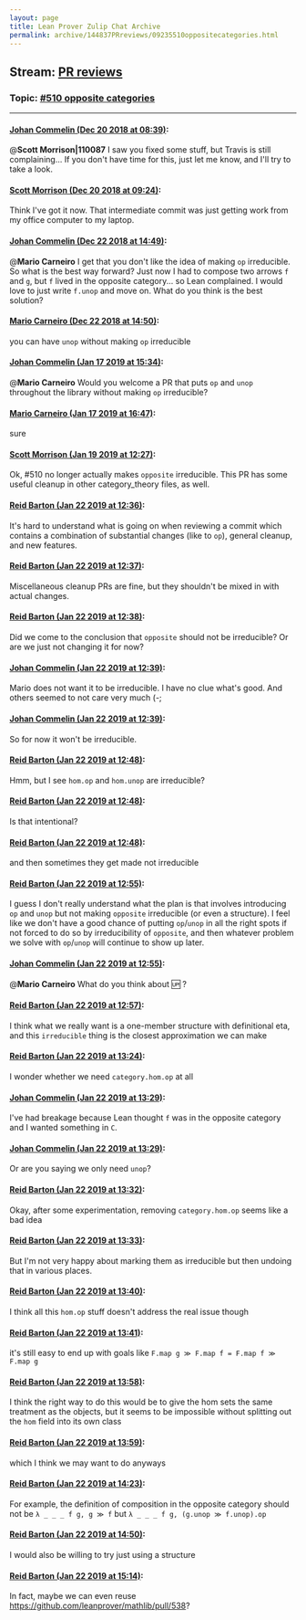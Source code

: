```yaml
---
layout: page
title: Lean Prover Zulip Chat Archive 
permalink: archive/144837PRreviews/09235510oppositecategories.html
---
```


## Stream: [PR reviews](index.html)
### Topic: [#510 opposite categories](09235510oppositecategories.html)

---

#### [Johan Commelin (Dec 20 2018 at 08:39)](https://leanprover.zulipchat.com/#narrow/stream/144837-PR%20reviews/topic/%23510%20opposite%20categories/near/152239436):
@**Scott Morrison|110087** I saw you fixed some stuff, but Travis is still complaining... If you don't have time for this, just let me know, and I'll try to take a look.

#### [Scott Morrison (Dec 20 2018 at 09:24)](https://leanprover.zulipchat.com/#narrow/stream/144837-PR%20reviews/topic/%23510%20opposite%20categories/near/152241278):
Think I've got it now. That intermediate commit was just getting work from my office computer to my laptop.

#### [Johan Commelin (Dec 22 2018 at 14:49)](https://leanprover.zulipchat.com/#narrow/stream/144837-PR%20reviews/topic/%23510%20opposite%20categories/near/152389993):
@**Mario Carneiro** I get that you don't like the idea of making `op` irreducible. So what is the best way forward? Just now I had to compose two arrows `f` and `g`, but `f` lived in the opposite category... so Lean complained. I would love to just write `f.unop` and move on. What do you think is the best solution?

#### [Mario Carneiro (Dec 22 2018 at 14:50)](https://leanprover.zulipchat.com/#narrow/stream/144837-PR%20reviews/topic/%23510%20opposite%20categories/near/152390040):
you can have `unop` without making `op` irreducible

#### [Johan Commelin (Jan 17 2019 at 15:34)](https://leanprover.zulipchat.com/#narrow/stream/144837-PR%20reviews/topic/%23510%20opposite%20categories/near/155339244):
@**Mario Carneiro** Would you welcome a PR that puts `op` and `unop` throughout the library without making `op` irreducible?

#### [Mario Carneiro (Jan 17 2019 at 16:47)](https://leanprover.zulipchat.com/#narrow/stream/144837-PR%20reviews/topic/%23510%20opposite%20categories/near/155345431):
sure

#### [Scott Morrison (Jan 19 2019 at 12:27)](https://leanprover.zulipchat.com/#narrow/stream/144837-PR%20reviews/topic/%23510%20opposite%20categories/near/156433638):
Ok, #510 no longer actually makes `opposite` irreducible. This PR has some useful cleanup in other category_theory files, as well.

#### [Reid Barton (Jan 22 2019 at 12:36)](https://leanprover.zulipchat.com/#narrow/stream/144837-PR%20reviews/topic/%23510%20opposite%20categories/near/156597595):
It's hard to understand what is going on when reviewing a commit which contains a combination of substantial changes (like to `op`), general cleanup, and new features.

#### [Reid Barton (Jan 22 2019 at 12:37)](https://leanprover.zulipchat.com/#narrow/stream/144837-PR%20reviews/topic/%23510%20opposite%20categories/near/156597623):
Miscellaneous cleanup PRs are fine, but they shouldn't be mixed in with actual changes.

#### [Reid Barton (Jan 22 2019 at 12:38)](https://leanprover.zulipchat.com/#narrow/stream/144837-PR%20reviews/topic/%23510%20opposite%20categories/near/156597697):
Did we come to the conclusion that `opposite` should not be irreducible? Or are we just not changing it for now?

#### [Johan Commelin (Jan 22 2019 at 12:39)](https://leanprover.zulipchat.com/#narrow/stream/144837-PR%20reviews/topic/%23510%20opposite%20categories/near/156597713):
Mario does not want it to be irreducible. I have no clue what's good. And others seemed to not care very much (-;

#### [Johan Commelin (Jan 22 2019 at 12:39)](https://leanprover.zulipchat.com/#narrow/stream/144837-PR%20reviews/topic/%23510%20opposite%20categories/near/156597718):
So for now it won't be irreducible.

#### [Reid Barton (Jan 22 2019 at 12:48)](https://leanprover.zulipchat.com/#narrow/stream/144837-PR%20reviews/topic/%23510%20opposite%20categories/near/156598117):
Hmm, but I see `hom.op` and `hom.unop` are irreducible?

#### [Reid Barton (Jan 22 2019 at 12:48)](https://leanprover.zulipchat.com/#narrow/stream/144837-PR%20reviews/topic/%23510%20opposite%20categories/near/156598120):
Is that intentional?

#### [Reid Barton (Jan 22 2019 at 12:48)](https://leanprover.zulipchat.com/#narrow/stream/144837-PR%20reviews/topic/%23510%20opposite%20categories/near/156598126):
and then sometimes they get made not irreducible

#### [Reid Barton (Jan 22 2019 at 12:55)](https://leanprover.zulipchat.com/#narrow/stream/144837-PR%20reviews/topic/%23510%20opposite%20categories/near/156598378):
I guess I don't really understand what the plan is that involves introducing `op` and `unop` but not making `opposite` irreducible (or even a structure). I feel like we don't have a good chance of putting `op`/`unop` in all the right spots if not forced to do so by irreducibility of `opposite`, and then whatever problem we solve with `op`/`unop` will continue to show up later.

#### [Johan Commelin (Jan 22 2019 at 12:55)](https://leanprover.zulipchat.com/#narrow/stream/144837-PR%20reviews/topic/%23510%20opposite%20categories/near/156598402):
@**Mario Carneiro** What do you think about :up: ?

#### [Reid Barton (Jan 22 2019 at 12:57)](https://leanprover.zulipchat.com/#narrow/stream/144837-PR%20reviews/topic/%23510%20opposite%20categories/near/156598476):
I think what we really want is a one-member structure with definitional eta, and this `irreducible` thing is the closest approximation we can make

#### [Reid Barton (Jan 22 2019 at 13:24)](https://leanprover.zulipchat.com/#narrow/stream/144837-PR%20reviews/topic/%23510%20opposite%20categories/near/156599932):
I wonder whether we need `category.hom.op` at all

#### [Johan Commelin (Jan 22 2019 at 13:29)](https://leanprover.zulipchat.com/#narrow/stream/144837-PR%20reviews/topic/%23510%20opposite%20categories/near/156600126):
I've had breakage because Lean thought `f` was in the opposite category and I wanted something in `C`.

#### [Johan Commelin (Jan 22 2019 at 13:29)](https://leanprover.zulipchat.com/#narrow/stream/144837-PR%20reviews/topic/%23510%20opposite%20categories/near/156600132):
Or are you saying we only need `unop`?

#### [Reid Barton (Jan 22 2019 at 13:32)](https://leanprover.zulipchat.com/#narrow/stream/144837-PR%20reviews/topic/%23510%20opposite%20categories/near/156600316):
Okay, after some experimentation, removing `category.hom.op` seems like a bad idea

#### [Reid Barton (Jan 22 2019 at 13:33)](https://leanprover.zulipchat.com/#narrow/stream/144837-PR%20reviews/topic/%23510%20opposite%20categories/near/156600338):
But I'm not very happy about marking them as irreducible but then undoing that in various places.

#### [Reid Barton (Jan 22 2019 at 13:40)](https://leanprover.zulipchat.com/#narrow/stream/144837-PR%20reviews/topic/%23510%20opposite%20categories/near/156600750):
I think all this `hom.op` stuff doesn't address the real issue though

#### [Reid Barton (Jan 22 2019 at 13:41)](https://leanprover.zulipchat.com/#narrow/stream/144837-PR%20reviews/topic/%23510%20opposite%20categories/near/156600821):
it's still easy to end up with goals like `F.map g ≫ F.map f = F.map f ≫ F.map g`

#### [Reid Barton (Jan 22 2019 at 13:58)](https://leanprover.zulipchat.com/#narrow/stream/144837-PR%20reviews/topic/%23510%20opposite%20categories/near/156601769):
I think the right way to do this would be to give the hom sets the same treatment as the objects, but it seems to be impossible without splitting out the `hom` field into its own class

#### [Reid Barton (Jan 22 2019 at 13:59)](https://leanprover.zulipchat.com/#narrow/stream/144837-PR%20reviews/topic/%23510%20opposite%20categories/near/156601780):
which I think we may want to do anyways

#### [Reid Barton (Jan 22 2019 at 14:23)](https://leanprover.zulipchat.com/#narrow/stream/144837-PR%20reviews/topic/%23510%20opposite%20categories/near/156603158):
For example, the definition of composition in the opposite category should not be `λ _ _ _ f g, g ≫ f` but `λ _ _ _ f g, (g.unop ≫ f.unop).op`

#### [Reid Barton (Jan 22 2019 at 14:50)](https://leanprover.zulipchat.com/#narrow/stream/144837-PR%20reviews/topic/%23510%20opposite%20categories/near/156604715):
I would also be willing to try just using a structure

#### [Reid Barton (Jan 22 2019 at 15:14)](https://leanprover.zulipchat.com/#narrow/stream/144837-PR%20reviews/topic/%23510%20opposite%20categories/near/156606540):
In fact, maybe we can even reuse https://github.com/leanprover/mathlib/pull/538?

